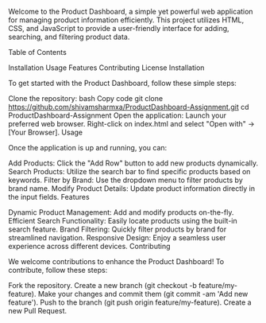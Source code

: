 Welcome to the Product Dashboard, a simple yet powerful web application for managing product information efficiently. This project utilizes HTML, CSS, and JavaScript to provide a user-friendly interface for adding, searching, and filtering product data.

Table of Contents

Installation
Usage
Features
Contributing
License
Installation

To get started with the Product Dashboard, follow these simple steps:

Clone the repository:
bash
Copy code
git clone https://github.com/shivamsharmxa/ProductDashboard-Assignment.git
cd ProductDashboard-Assignment
Open the application:
Launch your preferred web browser.
Right-click on index.html and select "Open with" -> [Your Browser].
Usage

Once the application is up and running, you can:

Add Products: Click the "Add Row" button to add new products dynamically.
Search Products: Utilize the search bar to find specific products based on keywords.
Filter by Brand: Use the dropdown menu to filter products by brand name.
Modify Product Details: Update product information directly in the input fields.
Features

Dynamic Product Management: Add and modify products on-the-fly.
Efficient Search Functionality: Easily locate products using the built-in search feature.
Brand Filtering: Quickly filter products by brand for streamlined navigation.
Responsive Design: Enjoy a seamless user experience across different devices.
Contributing

We welcome contributions to enhance the Product Dashboard! To contribute, follow these steps:

Fork the repository.
Create a new branch (git checkout -b feature/my-feature).
Make your changes and commit them (git commit -am 'Add new feature').
Push to the branch (git push origin feature/my-feature).
Create a new Pull Request.
